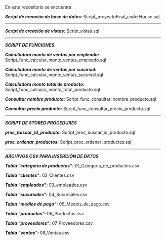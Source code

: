 En este repositorio se encuentra:

***Script de creación de base de datos:*** Script_proyectoFinal_coderHouse.sql


-----------------------------------------------------
***Script de creación de vistas:*** Script_vistas.sql

-------------------------
***SCRIPT DE FUNCIONES***

***Calculadora monto de ventas por empleado:*** Script_func_calcular_monto_ventas_empleado.sql

***Calculadora monto de ventas por sucursal:*** Script_func_calcular_monto_ventas_sucursal.sql

***Calculadora monto total de producto:*** Script_func_calcular_monto_total_producto.sql

***Consultar nombre producto:*** Script_func_consultar_nombre_producto.sql

***Consultar precio producto:*** Script_func_consultar_precio_producto.sql

---------------------------------
***SCRIPT DE STORED PROCEDURES***

***proc_buscar_Id_producto:*** Script_proc_buscar_id_producto.sql

***proc_ordenar_productos:*** Script_proc_ordenar_productos.sql

------------------------------------------
***ARCHIVOS CSV PARA INSERCIÓN DE DATOS***

***Tabla "categoria de productos":*** 01_Categoria_de_productos.csv

***Tabla "clientes":*** 02_Clientes.csv

***Tabla "empleados":*** 03_empleados.csv

***Tabla "sucursales":*** 04_Sucursales.csv

***Tabla "medios de pago":*** 05_Medios_de_pago.csv

***Tabla "productos":*** 06_Productos.csv

***Tabla "proveedores":*** 07_Proveedores.csv

***Tabla "ventas":*** 08_Ventas.csv
